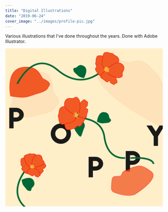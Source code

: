 ```yaml
---
title: "Digital Illustrations"
date: "2019-06-24"
cover_image: "../images/profile-pic.jpg"
---
```


<p>Various illustrations that I've done throughout the years. Done with Adobe Illustrator. </p>


![Alt text](poppy-01.png?raw=true "Title")